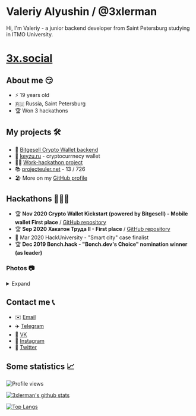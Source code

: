 # Valeriy Alyushin / @3xlerman
Hi, I'm Valeriy - a junior backend developer from Saint Petersburg studying in ITMO University.

# [3x.social](https://3x.social)

## About me 😏
* ⚡️ 19 years old
* 🇷🇺 Russia, Saint Petersburg
* 🏆 Won 3 hackathons

## My projects 🛠
* 🔑 [Bitgesell Crypto Wallet backend](https://github.com/semyon-dev/backend-bgl-wallet)
* 🔑 [keyzu.ru](https://keyzu.ru) - cryptocurrnecy wallet
* 🧑‍💻 [Work-hackathon project](https://github.com/semyon_dev/hackathon-of-work)
* 📚 [projecteuler.net](https://projecteuler.net) - 13 / 726
* 🏖 More on my [GitHub profile](https://github.com/3xlerman?tab=repositories)

## Hackathons 👨🏻‍💻
* 🏆 **Nov 2020 Crypto Wallet Kickstart (powered by Bitgesell) - Mobile wallet First place** / [GitHub repository](https://github.com/semyon-dev/backend-bgl-wallet)
* 🏆 **Sep 2020 Хакатон Труда II - First place** / [GitHub repository](https://github.com/semyon_dev/hackathon-of-work)
* 🏁 Mar 2020 HackUniversity - "Smart city" case finalist
* 🏆 **Dec 2019 Bonch.hack - "Bonch.dev's Choice" nomination winner (as leader)**
### Photos 📷

<details>
<summary>Expand</summary>
<img src="https://i.imgur.com/mAJCRtl.jpg" align="center">
<img src="https://i.imgur.com/etDsn5o.jpg" align="center">
</details>

## Contact me 📞
* ✉️ [Email](mailto:lermanworks@gmail.com)
* ✈️ [Telegram](https://t.me/lermanlermanlerman)
* 🐶 [VK](https://vk.com/3xlerman)
* 📸 [Instagram](https://instagram.com/lermanlermanlerman)
* 🐤 [Twitter](https://twitter.com/3xlerman)

## Some statistics 📈

![Profile views](https://gpvc.arturio.dev/3xlerman)

[![3xlerman's github stats](https://github-readme-stats.vercel.app/api?username=3xlerman)](https://github.com/anuraghazra/github-readme-stats)

[![Top Langs](https://github-readme-stats.vercel.app/api/top-langs/?username=3xlerman)](https://github.com/anuraghazra/github-readme-stats)

